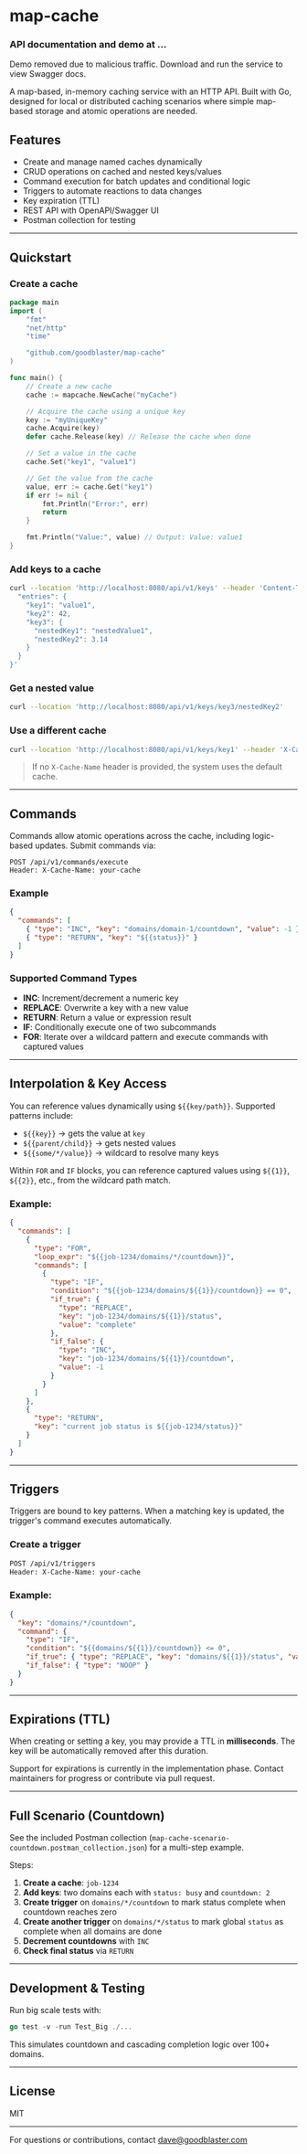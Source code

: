 # map-cache

### API documentation and demo at ...
Demo removed due to malicious traffic. Download and run the service to view Swagger docs.

A map-based, in-memory caching service with an HTTP API. Built with Go, designed for local or distributed caching scenarios where simple map-based storage and atomic operations are needed.

## Features

* Create and manage named caches dynamically
* CRUD operations on cached and nested keys/values
* Command execution for batch updates and conditional logic
* Triggers to automate reactions to data changes
* Key expiration (TTL)
* REST API with OpenAPI/Swagger UI
* Postman collection for testing

---

## Quickstart

### Create a cache
```go
package main
import (
    "fmt"
    "net/http"
    "time"

    "github.com/goodblaster/map-cache"
)

func main() {
    // Create a new cache
    cache := mapcache.NewCache("myCache")

    // Acquire the cache using a unique key
    key := "myUniqueKey"
    cache.Acquire(key)
    defer cache.Release(key) // Release the cache when done

    // Set a value in the cache
    cache.Set("key1", "value1")

    // Get the value from the cache
    value, err := cache.Get("key1")
    if err != nil {
        fmt.Println("Error:", err)
        return
    }

    fmt.Println("Value:", value) // Output: Value: value1
}
```

### Add keys to a cache
```bash
curl --location 'http://localhost:8080/api/v1/keys' --header 'Content-Type: application/json' --data '{
  "entries": {
    "key1": "value1",
    "key2": 42,
    "key3": {
      "nestedKey1": "nestedValue1",
      "nestedKey2": 3.14
    }
  }
}'
```

### Get a nested value
```bash
curl --location 'http://localhost:8080/api/v1/keys/key3/nestedKey2'
```

### Use a different cache
```bash
curl --location 'http://localhost:8080/api/v1/keys/key1' --header 'X-Cache-Name: exampleCache'
```

> If no `X-Cache-Name` header is provided, the system uses the default cache.

---

## Commands

Commands allow atomic operations across the cache, including logic-based updates. Submit commands via:

```http
POST /api/v1/commands/execute
Header: X-Cache-Name: your-cache
```

### Example
```json
{
  "commands": [
    { "type": "INC", "key": "domains/domain-1/countdown", "value": -1 },
    { "type": "RETURN", "key": "${{status}}" }
  ]
}
```

### Supported Command Types

- **INC**: Increment/decrement a numeric key
- **REPLACE**: Overwrite a key with a new value
- **RETURN**: Return a value or expression result
- **IF**: Conditionally execute one of two subcommands
- **FOR**: Iterate over a wildcard pattern and execute commands with captured values

---

## Interpolation & Key Access

You can reference values dynamically using `${{key/path}}`. Supported patterns include:

- `${{key}}` → gets the value at `key`
- `${{parent/child}}` → gets nested values
- `${{some/*/value}}` → wildcard to resolve many keys

Within `FOR` and `IF` blocks, you can reference captured values using `${{1}}`, `${{2}}`, etc., from the wildcard path match.

### Example:
```json
{
  "commands": [
    {
      "type": "FOR",
      "loop_expr": "${{job-1234/domains/*/countdown}}",
      "commands": [
        {
          "type": "IF",
          "condition": "${{job-1234/domains/${{1}}/countdown}} == 0",
          "if_true": {
            "type": "REPLACE",
            "key": "job-1234/domains/${{1}}/status",
            "value": "complete"
          },
          "if_false": {
            "type": "INC",
            "key": "job-1234/domains/${{1}}/countdown",
            "value": -1
          }
        }
      ]
    },
    {
      "type": "RETURN",
      "key": "current job status is ${{job-1234/status}}"
    }
  ]
}
```

---

## Triggers

Triggers are bound to key patterns. When a matching key is updated, the trigger's command executes automatically.

### Create a trigger
```bash
POST /api/v1/triggers
Header: X-Cache-Name: your-cache
```

### Example:
```json
{
  "key": "domains/*/countdown",
  "command": {
    "type": "IF",
    "condition": "${{domains/${{1}}/countdown}} <= 0",
    "if_true": { "type": "REPLACE", "key": "domains/${{1}}/status", "value": "complete" },
    "if_false": { "type": "NOOP" }
  }
}
```

---

## Expirations (TTL)

When creating or setting a key, you may provide a TTL in **milliseconds**. The key will be automatically removed after this duration.

Support for expirations is currently in the implementation phase. Contact maintainers for progress or contribute via pull request.

---

## Full Scenario (Countdown)

See the included Postman collection (`map-cache-scenario-countdown.postman_collection.json`) for a multi-step example.

Steps:

1. **Create a cache**: `job-1234`
2. **Add keys**: two domains each with `status: busy` and `countdown: 2`
3. **Create trigger** on `domains/*/countdown` to mark status complete when countdown reaches zero
4. **Create another trigger** on `domains/*/status` to mark global `status` as complete when all domains are done
5. **Decrement countdowns** with `INC`
6. **Check final status** via `RETURN`

---

## Development & Testing

Run big scale tests with:
```go
go test -v -run Test_Big ./...
```

This simulates countdown and cascading completion logic over 100+ domains.

---

## License

MIT

---

For questions or contributions, contact [dave@goodblaster.com](mailto:dave@goodblaster.com)

